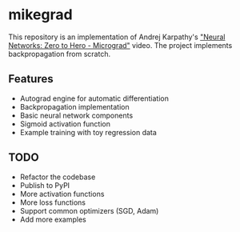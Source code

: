 # mikegrad

This repository is an implementation of Andrej Karpathy's ["Neural Networks: Zero to Hero - Micrograd"](https://www.youtube.com/watch?v=VMj-3S1tku0) video. The project implements backpropagation from scratch.

## Features

- Autograd engine for automatic differentiation
- Backpropagation implementation
- Basic neural network components
- Sigmoid activation function
- Example training with toy regression data

## TODO

- Refactor the codebase
- Publish to PyPI
- More activation functions
- More loss functions
- Support common optimizers (SGD, Adam)
- Add more examples
